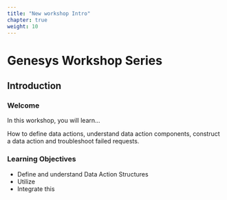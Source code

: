 ```yaml
---
title: "New workshop Intro"
chapter: true
weight: 10
---
```


# Genesys Workshop Series

## Introduction

### Welcome

In this workshop, you will learn...

How to define data actions, understand data action components, construct a data action and troubleshoot failed requests.

### Learning Objectives
- Define and understand Data Action Structures
- Utilize
- Integrate this